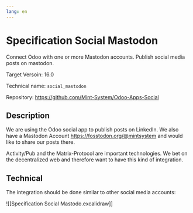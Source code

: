 ```yaml
---
lang: en
---
```


# Specification Social Mastodon

Connect Odoo with one or more Mastodon accounts. Publish social media posts on mastodon.

Target Versoin: 16.0

Technical name: `social_mastodon`

Repository: <https://github.com/Mint-System/Odoo-Apps-Social>

## Description

We are using the Odoo social app to publish posts on LinkedIn. We also have a Mastodon Account <https://fosstodon.org/@mintsystem> and would like to share our posts there.

Activity/Pub and the Matrix-Protocol are important technologies. We bet on the decentralized web and therefore want to have this kind of integration.

## Technical

The integration should be done similar to other social media accounts:

![[Specification Social Mastodo.excalidraw]]